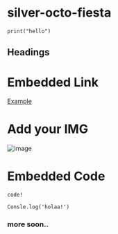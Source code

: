# silver-octo-fiesta
```python:
print("hello")
```
## Headings
#### #
#### ##
#### ###

# Embedded Link
[Example](github.com/gurugorule)

# Add your IMG
![image](https://user-images.githubusercontent.com/113411312/236455538-3f9c9d47-43f2-499b-ac61-4bc01c793a33.png)

# Embedded Code
 ```
 code!
```
```javascript:
Consle.log('holaa!')
```

### more soon..
